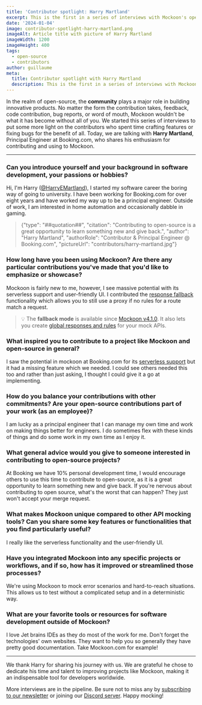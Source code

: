 ```yaml
---
title: 'Contributor spotlight: Harry Martland'
excerpt: This is the first in a series of interviews with Mockoon's open-source contributors. Today we are talking with Harry Martland, Principal Engineer at Booking.com.
date: '2024-01-04'
image: contributor-spotlight-harry-martland.png
imageAlt: Article title with picture of Harry Martland
imageWidth: 1200
imageHeight: 400
tags:
  - open-source
  - contributors
author: guillaume
meta:
  title: Contributor spotlight with Harry Martland
  description: This is the first in a series of interviews with Mockoon's open-source contributors. Today we are talking with Harry Martland, Principal Engineer at Booking.com.
---
```


In the realm of open-source, the **community** plays a major role in building innovative products. No matter the form the contribution takes, feedback, code contribution, bug reports, or word of mouth, Mockoon wouldn't be what it has become without all of you.
We started this series of interviews to put some more light on the contributors who spent time crafting features or fixing bugs for the benefit of all.
Today, we are talking with **Harry Martland**, Principal Engineer at Booking.com, who shares his enthusiasm for contributing and using to Mockoon.

---

### Can you introduce yourself and your background in software development, your passions or hobbies?

Hi, I'm Harry ([@HarryEMartland](https://github.com/HarryEMartland)), I started my software career the boring way of going to university. I have been working for Booking.com for over eight years and have worked my way up to be a principal engineer. Outside of work, I am interested in home automation and occasionally dabble in gaming.

> {"type": "##quotation##", "citation": "Contributing to open-source is a great opportunity to learn something new and give back.", "author": "Harry Martland", "authorRole": "Contributor & Principal Engineer @ Booking.com", "pictureUrl": "contributors/harry-martland.jpg"}

### How long have you been using Mockoon? Are there any particular contributions you've made that you'd like to emphasize or showcase?

Mockoon is fairly new to me, however, I see massive potential with its serverless support and user-friendly UI. I contributed the [response fallback](/docs/latest/route-responses/multiple-responses/#fallback-mode) functionality which allows you to still use a proxy if no rules for a route match a request.

> 💡 The **fallback mode** is available since [Mockoon v4.1.0](/releases/4.1.0/). It also lets you create [global responses and rules](/tutorials/create-global-rules-routes/) for your mock APIs.

### What inspired you to contribute to a project like Mockoon and open-source in general?

I saw the potential in mockoon at Booking.com for its [serverless support](/serverless/) but it had a missing feature which we needed. I could see others needed this too and rather than just asking, I thought I could give it a go at implementing.

### How do you balance your contributions with other commitments? Are your open-source contributions part of your work (as an employee)?

I am lucky as a principal engineer that I can manage my own time and work on making things better for engineers. I do sometimes flex with these kinds of things and do some work in my own time as I enjoy it.

### What general advice would you give to someone interested in contributing to open-source projects?

At Booking we have 10% personal development time, I would encourage others to use this time to contribute to open-source, as it is a great opportunity to learn something new and give back. If you're nervous about contributing to open source, what's the worst that can happen? They just won't accept your merge request.

### What makes Mockoon unique compared to other API mocking tools? Can you share some key features or functionalities that you find particularly useful?

I really like the serverless functionality and the user-friendly UI.

### Have you integrated Mockoon into any specific projects or workflows, and if so, how has it improved or streamlined those processes?

We're using Mockoon to mock error scenarios and hard-to-reach situations. This allows us to test without a complicated setup and in a deterministic way.

### What are your favorite tools or resources for software development outside of Mockoon?

I love Jet brains IDEs as they do most of the work for me.
Don't forget the technologies' own websites. They want to help you so generally they have pretty good documentation. Take Mockoon.com for example!

---

We thank Harry for sharing his journey with us. We are grateful he chose to dedicate his time and talent to improving projects like Mockoon, making it an indispensable tool for developers worldwide.

More interviews are in the pipeline. Be sure not to miss any by [subscribing to our newsletter](/newsletter/) or joining our [Discord server](https://discord.gg/FtJjkejKGp). Happy mocking!
